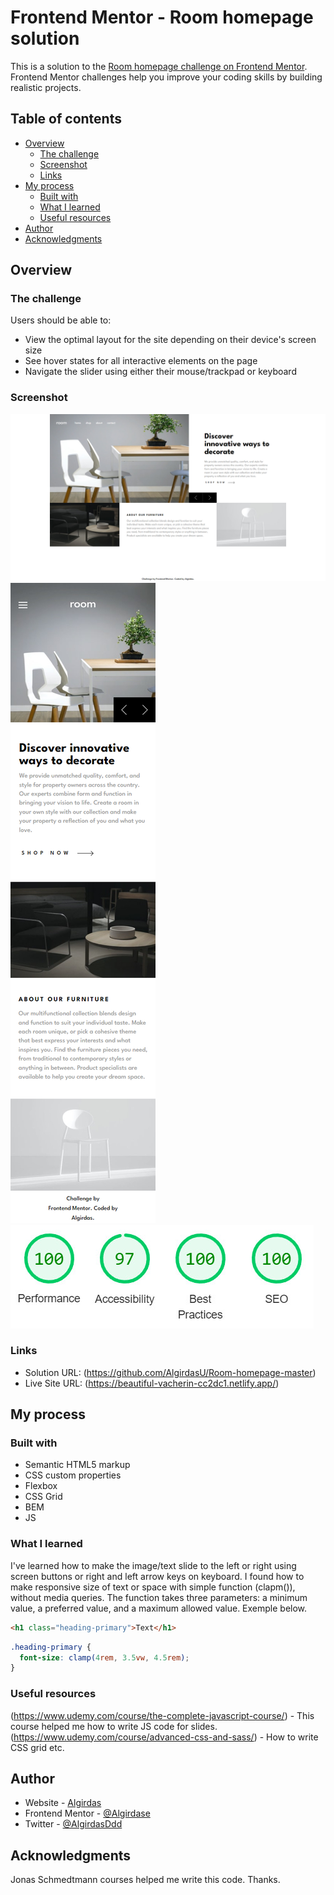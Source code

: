 # Frontend Mentor - Room homepage solution

This is a solution to the [Room homepage challenge on Frontend Mentor](https://www.frontendmentor.io/challenges/room-homepage-BtdBY_ENq). Frontend Mentor challenges help you improve your coding skills by building realistic projects. 

## Table of contents

- [Overview](#overview)
  - [The challenge](#the-challenge)
  - [Screenshot](#screenshot)
  - [Links](#links)
- [My process](#my-process)
  - [Built with](#built-with)
  - [What I learned](#what-i-learned)
  - [Useful resources](#useful-resources)
- [Author](#author)
- [Acknowledgments](#acknowledgments)

## Overview

### The challenge

Users should be able to:

- View the optimal layout for the site depending on their device's screen size
- See hover states for all interactive elements on the page
- Navigate the slider using either their mouse/trackpad or keyboard

### Screenshot

![](images/desktop.jpg)
![](images/mobile.jpg) 
![](images/lighthouse.jpg)

### Links

- Solution URL: (https://github.com/AlgirdasU/Room-homepage-master)
- Live Site URL: (https://beautiful-vacherin-cc2dc1.netlify.app/)

## My process

### Built with

- Semantic HTML5 markup
- CSS custom properties
- Flexbox
- CSS Grid
- BEM
- JS

### What I learned

I've learned how to make the image/text slide to the left or right using screen buttons or right and left arrow keys on keyboard. I found how to make responsive size of text or space with simple function (clapm()), without media queries. The function takes three parameters: a minimum value, a preferred value, and a maximum allowed value. Exemple below.


```html
<h1 class="heading-primary">Text</h1>
```
```css
.heading-primary {
  font-size: clamp(4rem, 3.5vw, 4.5rem);
}
```

### Useful resources

 (https://www.udemy.com/course/the-complete-javascript-course/) - This course helped me how to write JS code for slides.
 (https://www.udemy.com/course/advanced-css-and-sass/) - How to write CSS grid etc.

## Author


- Website - [Algirdas](https://github.com/AlgirdasU/Room-homepage-master)
- Frontend Mentor - [@Algirdase](https://www.frontendmentor.io/profile/AlgirdasU)
- Twitter - [@AlgirdasDdd](https://twitter.com/algirdasddd)

## Acknowledgments
Jonas Schmedtmann courses helped me write this code. Thanks.
